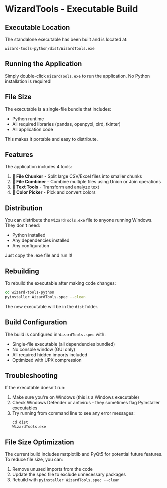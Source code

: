 # WizardTools - Executable Build

## Executable Location

The standalone executable has been built and is located at:
```
wizard-tools-python/dist/WizardTools.exe
```

## Running the Application

Simply double-click `WizardTools.exe` to run the application. No Python installation is required!

## File Size

The executable is a single-file bundle that includes:
- Python runtime
- All required libraries (pandas, openpyxl, xlrd, tkinter)
- All application code

This makes it portable and easy to distribute.

## Features

The application includes 4 tools:
1. **📄 File Chunker** - Split large CSV/Excel files into smaller chunks
2. **🔗 File Combiner** - Combine multiple files using Union or Join operations
3. **📝 Text Tools** - Transform and analyze text
4. **🎨 Color Picker** - Pick and convert colors

## Distribution

You can distribute the `WizardTools.exe` file to anyone running Windows. They don't need:
- Python installed
- Any dependencies installed
- Any configuration

Just copy the .exe file and run it!

## Rebuilding

To rebuild the executable after making code changes:
```bash
cd wizard-tools-python
pyinstaller WizardTools.spec --clean
```

The new executable will be in the `dist` folder.

## Build Configuration

The build is configured in `WizardTools.spec` with:
- Single-file executable (all dependencies bundled)
- No console window (GUI only)
- All required hidden imports included
- Optimized with UPX compression

## Troubleshooting

If the executable doesn't run:
1. Make sure you're on Windows (this is a Windows executable)
2. Check Windows Defender or antivirus - they sometimes flag PyInstaller executables
3. Try running from command line to see any error messages:
   ```
   cd dist
   WizardTools.exe
   ```

## File Size Optimization

The current build includes matplotlib and PyQt5 for potential future features. To reduce file size, you can:
1. Remove unused imports from the code
2. Update the spec file to exclude unnecessary packages
3. Rebuild with `pyinstaller WizardTools.spec --clean`